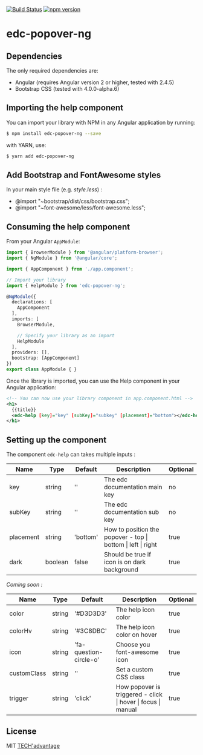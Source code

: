 [![Build Status](https://travis-ci.org/tech-advantage/edc-popover-ng.svg?branch=master)](https://travis-ci.org/tech-advantage/edc-popover-ng)
[![npm version](https://badge.fury.io/js/edc-popover-ng.svg)](https://badge.fury.io/js/edc-popover-ng)

# edc-popover-ng

## Dependencies

The only required dependencies are:

- Angular (requires Angular version 2 or higher, tested with 2.4.5)
- Bootstrap CSS (tested with 4.0.0-alpha.6)


## Importing the help component


You can import your library with NPM in any Angular application by running:

```bash
$ npm install edc-popover-ng --save
```

with YARN, use:

```bash
$ yarn add edc-popover-ng
```

## Add Bootstrap and FontAwesome styles

In your main style file (e.g. _style.less_) :

- @import "~bootstrap/dist/css/bootstrap.css";
- @import "~font-awesome/less/font-awesome.less";


## Consuming the help component


From your Angular `AppModule`:

```typescript
import { BrowserModule } from '@angular/platform-browser';
import { NgModule } from '@angular/core';

import { AppComponent } from './app.component';

// Import your library
import { HelpModule } from 'edc-popover-ng';

@NgModule({
  declarations: [
    AppComponent
  ],
  imports: [
    BrowserModule,

    // Specify your library as an import
    HelpModule
  ],
  providers: [],
  bootstrap: [AppComponent]
})
export class AppModule { }
```

Once the library is imported, you can use the Help component in your Angular application:

```xml
<!-- You can now use your library component in app.component.html -->
<h1>
  {{title}}
  <edc-help [key]="key" [subKey]="subkey" [placement]="bottom"></edc-help>
</h1>
```
## Setting up the component

The component `edc-help` can takes multiple inputs :

| Name | Type | Default | Description | Optional |
|---|---|---|---|---|
| key | string | '' | The edc documentation main key | no |
| subKey |  string | '' | The edc documentation sub key | no |
| placement | string | 'bottom' | How to position the popover - top \| bottom \| left \| right | true |
| dark | boolean | false | Should be true if icon is on dark background | true |


_Coming soon :_

| Name | Type | Default | Description | Optional |
|---|---|---|---|---|
| color | string | '#D3D3D3' | The help icon color | true |
| colorHv | string | '#3C8DBC' | The help icon color on hover | true |
| icon |  string | 'fa-question-circle-o' | Choose you font-awesome icon | true |
| customClass | string | '' | Set a custom CSS class  | true |
| trigger | string | 'click' | How popover is triggered - click \| hover \| focus \| manual | true |

## License

MIT [TECH'advantage](mailto:contact@tech-advantage.com)
